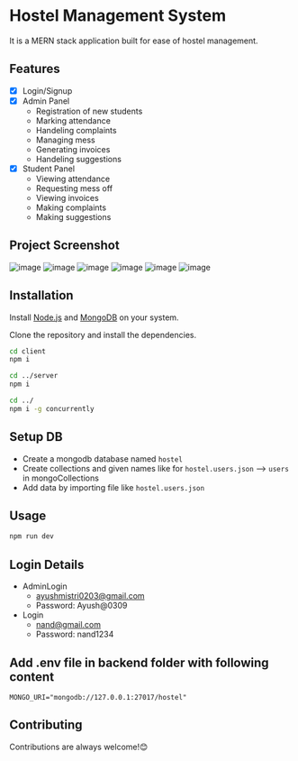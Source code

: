 # Hostel Management System
It is a MERN stack application built for ease of hostel management.

## Features

- [x] Login/Signup
- [x] Admin Panel
    - Registration of new students
    - Marking attendance
    - Handeling complaints
    - Managing mess
    - Generating invoices
    - Handeling suggestions
- [x] Student Panel
    - Viewing attendance
    - Requesting mess off
    - Viewing invoices
    - Making complaints
    - Making suggestions
     
## Project Screenshot
![image](https://github.com/user-attachments/assets/4f4edef5-2524-449d-a024-614b7756157e)
![image](https://github.com/user-attachments/assets/7e8053a2-e917-4c20-8ab9-9661b313e899)
![image](https://github.com/user-attachments/assets/30952d47-3ae1-46ad-b055-6b7fc0d614f5)
![image](https://github.com/user-attachments/assets/0a9b4eca-75c5-401e-8bd9-9337a9ef4dd8)
![image](https://github.com/user-attachments/assets/6544d72a-716c-4fb9-a9f4-7430f6cf5dcf)
![image](https://github.com/user-attachments/assets/b694235b-de00-4998-999b-5eb7b764ffa2)

## Installation
Install [Node.js](https://nodejs.org/en/download) and [MongoDB](https://www.mongodb.com/try/download/community) on your system.

Clone the repository and install the dependencies.
```sh
cd client
npm i
```
```sh
cd ../server
npm i
```

```sh
cd ../
npm i -g concurrently
```

## Setup DB
- Create a mongodb database named `hostel`
- Create collections and given names like for `hostel.users.json` --> `users` in mongoCollections
- Add data by importing file like `hostel.users.json`

## Usage

```sh
npm run dev
```

## Login Details
- AdminLogin
    - ayushmistri0203@gmail.com
    - Password: Ayush@0309
- Login
    - nand@gmail.com
    - Password: nand1234

## Add .env file in backend folder with following content
```
MONGO_URI="mongodb://127.0.0.1:27017/hostel"
```

## Contributing

Contributions are always welcome!😊



